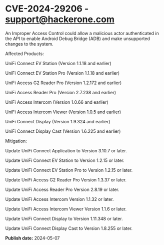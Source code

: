 # CVE-2024-29206 - support@hackerone.com

An Improper Access Control could allow a malicious actor authenticated in the API to enable Android Debug Bridge (ADB) and make unsupported changes to the system.

 

Affected Products:

UniFi Connect EV Station (Version 1.1.18 and earlier) 

UniFi Connect EV Station Pro (Version 1.1.18 and earlier)

UniFi Access G2 Reader Pro (Version 1.2.172 and earlier)

UniFi Access Reader Pro (Version 2.7.238 and earlier)

UniFi Access Intercom (Version 1.0.66 and earlier)

UniFi Access Intercom Viewer (Version 1.0.5 and earlier)

UniFi Connect Display (Version 1.9.324 and earlier)

UniFi Connect Display Cast (Version 1.6.225 and earlier)

 

Mitigation:

Update UniFi Connect Application to Version 3.10.7 or later.

Update UniFi Connect EV Station to Version 1.2.15 or later.   

Update UniFi Connect EV Station Pro to Version 1.2.15 or later.

Update UniFi Access G2 Reader Pro Version 1.3.37 or later.

Update UniFi Access Reader Pro Version 2.8.19 or later.

Update UniFi Access Intercom Version 1.1.32 or later.

Update UniFi Access Intercom Viewer Version 1.1.6 or later.

Update UniFi Connect Display to Version 1.11.348 or later. 

Update UniFi Connect Display Cast to Version 1.8.255 or later.

**Publish date:** 2024-05-07
